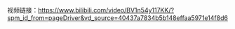 视频链接：https://www.bilibili.com/video/BV1n54y117KK/?spm_id_from=pageDriver&vd_source=40437a7834b5b148effaa5971e14f8d6